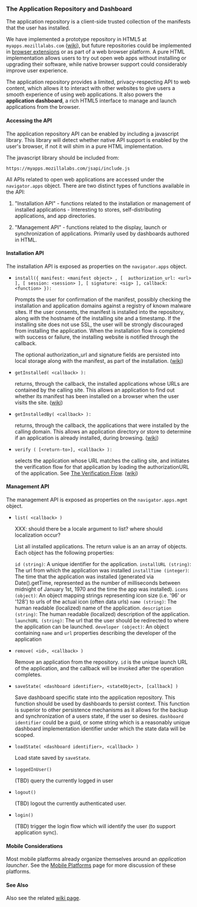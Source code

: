 ### The Application Repository and Dashboard

The application repository is a client-side trusted collection of the manifests that the user has installed.

We have implemented a prototype repository in HTML5 at `myapps.mozillalabs.com` ([wiki](http://wiki.mozilla.org/Labs/Apps/MyApps)), but future repositories could be implemented in [browser extensions](http://wiki.mozilla.org/Labs/Apps/Browser_Native_Repository) or as part of a web browser platform.  A pure HTML implementation allows users to try out open web apps without installing or upgrading their software, while native browser support could considerably improve user experience.

The application repository provides a limited, privacy-respecting API
to web content, which allows it to interact with other websites to
give users a smooth experience of using web applications.  It also
powers the **application dashboard**, a rich HTML5 interface to manage
and launch applications from the browser.

#### Accessing the API <a name="accessing-the-api"></a> 

The application repository API can be enabled by including a javascript
library.  This library will detect whether native API support is enabled
by the user's browser, if not it will shim in a pure HTML implementation.

The javascript library should be included from:

    https://myapps.mozillalabs.com/jsapi/include.js

All APIs related to open web applications are accessed under the
`navigator.apps` object.  There are two distinct types of functions available
in the API:

1. "Installation API" - functions related to the installation or
   management of installed applications - Interesting to stores,
   self-distributing applications, and app directories.

2. "Management API" - functions related to the display, launch or
   synchronization of applications.  Primarily used by dashboards
   authored in HTML.

#### Installation API <a name="install-api"></a>

The installation API is exposed as properties on the `navigator.apps` object.

*   `install({ manifest: <manifest object> , [  authorization_url: <url> ], [ session: <session> ], [ signature: <sig> ], callback: <function> }):`

    Prompts the user for confirmation of the manifest, possibly checking the installation and application domains against a registry of known malware sites.  If the user consents, the manifest is installed into the repository, along with the hostname of the installing site and a timestamp.  If the installing site does not use SSL, the user will be strongly discouraged from installing the application.   When the installation flow is completed with success or failure, the installing website is notified through the callback.

     The optional authorization_url and signature fields are persisted into local storage along with the manifest, as part of the installation. ([wiki](http://wiki.mozilla.org/Labs/Apps/MyApps#install))

*   `getInstalled( <callback> ):`

    returns, through the callback, the installed applications whose URLs are contained by the calling site.  This allows an application to find out whether its manifest has been installed on a browser when the user visits the site. ([wiki](http://wiki.mozilla.org/Labs/Apps/MyApps#getInstalled))

*   `getInstalledBy( <callback> ):`

    returns, through the callback, the applications that were installed by the calling domain.  This allows an application directory or store to determine if an application is already installed, during browsing. ([wiki](http://wiki.mozilla.org/Labs/Apps/MyApps#getInstalledBy))

*   `verify ( [<return-to>], <callback> ):`

    selects the application whose URL matches the calling site, and initiates the verification flow for that application by loading the authorizationURL of the application.  <!-- FIXME: what happens when more than one matches? --> See [The Verification Flow](verification.html). ([wiki](http://wiki.mozilla.org/Labs/Apps/MyApps#verify))

<!-- FIXME: probably some simple example is called for here? Or link to some examples page on wiki -->

#### Management API

The management API is exposed as properties on the `navigator.apps.mgmt` object.

*   `list( <callback> )`

    XXX: should there be a locale argument to list?  where should localization occur?

    List all installed applications.  The return value is an an array of objects.  Each object has the following properties:
    
    `id (string)`: A unique identifier for the application.
    `installURL (string)`: The url from which the application was installed
    `installTime (integer)`: The time that the application was installed (generated via Date().getTime, represented as the number of milliseconds between midnight of January 1st, 1970 and the time the app was installed).
    `icons (object)`: An object mapping strings representing icon size (i.e. '96' or '128') to urls of the actual icon (often data urls)
    `name (string)`: The human readable (localized) name of the application.
    `description (string)`: The human readable (localized) description of the application.
    `launchURL (string)`: The url that the user should be redirected to where the application can be launched.
    `developer (object)`: An object containing `name` and `url` properties describing the developer of the application

*   `remove( <id>, <callback> )`

    Remove an application from the repository.  `id` is the unique launch URL of the application, and the callback will be invoked after the operation completes.

*  `saveState( <dashboard identifier>, <stateObject>, [callback] )`

    Save dashboard specific state into the application repository.  This function should be used by dashboards to persist context.  This function is superior to other persistence mechanisms as it allows for the backup and synchronization of a users state, if the user so desires.  `dashboard identifier` could be a guid, or some string which is a reasonably unique dashboard implementation identifier under which the state data will be scoped.  

*  `loadState( <dashboard identifier>, <callback> )`

    Load state saved by `saveState`.  

*  `loggedInUser()`

    (TBD) query the currently logged in user

*  `logout()`

    (TBD) logout the currently authenticated user.

*  `login()`

    (TBD) trigger the login flow which will identify the user (to support application sync).

#### Mobile Considerations

Most mobile platforms already organize themselves around an *application launcher*.  See the <a href="mobile.html">Mobile Platforms</a> page for more discussion of these platforms.

#### See Also

Also see the related [wiki page](http://wiki.mozilla.org/Labs/Apps/MyApps#JS_API).
